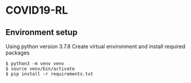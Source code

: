 # COVID19-RL

## Environment setup
Using python version 3.7.8
Create virtual environment and install required packages
```console
$ python3 -m venv venv
$ source venv/bin/activate
$ pip install -r requirements.txt
```
